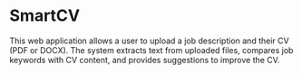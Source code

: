 # SmartCV
This web application allows a user to upload a job description and their CV (PDF or DOCX). The system extracts text from uploaded files, compares job keywords with CV content, and provides suggestions to improve the CV.
